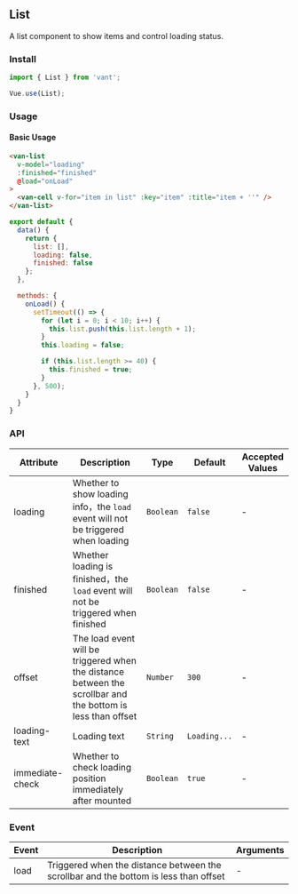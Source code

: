 ## List
A list component to show items and control loading status.

### Install
``` javascript
import { List } from 'vant';

Vue.use(List);
```

### Usage

#### Basic Usage

```html
<van-list
  v-model="loading"
  :finished="finished"
  @load="onLoad"
>
  <van-cell v-for="item in list" :key="item" :title="item + ''" />
</van-list>
```

```js
export default {
  data() {
    return {
      list: [],
      loading: false,
      finished: false
    };
  },

  methods: {
    onLoad() {
      setTimeout(() => {
        for (let i = 0; i < 10; i++) {
          this.list.push(this.list.length + 1);
        }
        this.loading = false;

        if (this.list.length >= 40) {
          this.finished = true;
        }
      }, 500);
    }
  }
}
```

### API

| Attribute | Description | Type | Default | Accepted Values |
|-----------|-----------|-----------|-------------|-------------|
| loading | Whether to show loading info，the `load` event will not be triggered when loading | `Boolean` | `false` | - |
| finished | Whether loading is finished，the `load` event will not be triggered when finished | `Boolean` | `false` | - |
| offset | The load event will be triggered when the distance between the scrollbar and the bottom is less than offset | `Number` | `300` | - |
| loading-text | Loading text | `String` | `Loading...` | - |
| immediate-check | Whether to check loading position immediately after mounted | `Boolean` | `true` | - |

### Event

| Event | Description | Arguments |
|-----------|-----------|-----------|
| load | Triggered when the distance between the scrollbar and the bottom is less than offset | - |

